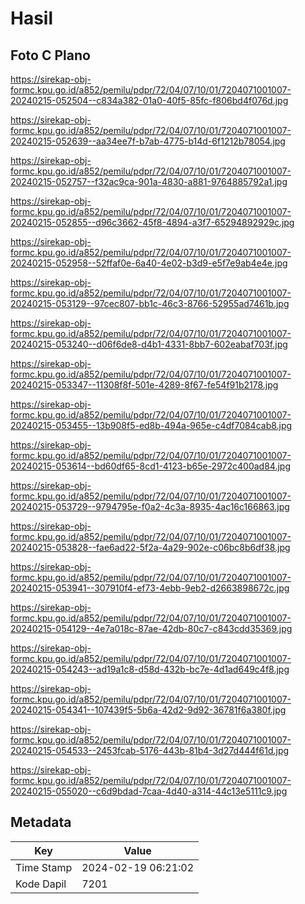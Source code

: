# Hasil

## Foto C Plano

https://sirekap-obj-formc.kpu.go.id/a852/pemilu/pdpr/72/04/07/10/01/7204071001007-20240215-052504--c834a382-01a0-40f5-85fc-f806bd4f076d.jpg

https://sirekap-obj-formc.kpu.go.id/a852/pemilu/pdpr/72/04/07/10/01/7204071001007-20240215-052639--aa34ee7f-b7ab-4775-b14d-6f1212b78054.jpg

https://sirekap-obj-formc.kpu.go.id/a852/pemilu/pdpr/72/04/07/10/01/7204071001007-20240215-052757--f32ac9ca-901a-4830-a881-9764885792a1.jpg

https://sirekap-obj-formc.kpu.go.id/a852/pemilu/pdpr/72/04/07/10/01/7204071001007-20240215-052855--d96c3662-45f8-4894-a3f7-65294892929c.jpg

https://sirekap-obj-formc.kpu.go.id/a852/pemilu/pdpr/72/04/07/10/01/7204071001007-20240215-052958--52ffaf0e-6a40-4e02-b3d9-e5f7e9ab4e4e.jpg

https://sirekap-obj-formc.kpu.go.id/a852/pemilu/pdpr/72/04/07/10/01/7204071001007-20240215-053129--97cec807-bb1c-46c3-8766-52955ad7461b.jpg

https://sirekap-obj-formc.kpu.go.id/a852/pemilu/pdpr/72/04/07/10/01/7204071001007-20240215-053240--d06f6de8-d4b1-4331-8bb7-602eabaf703f.jpg

https://sirekap-obj-formc.kpu.go.id/a852/pemilu/pdpr/72/04/07/10/01/7204071001007-20240215-053347--11308f8f-501e-4289-8f67-fe54f91b2178.jpg

https://sirekap-obj-formc.kpu.go.id/a852/pemilu/pdpr/72/04/07/10/01/7204071001007-20240215-053455--13b908f5-ed8b-494a-965e-c4df7084cab8.jpg

https://sirekap-obj-formc.kpu.go.id/a852/pemilu/pdpr/72/04/07/10/01/7204071001007-20240215-053614--bd60df65-8cd1-4123-b65e-2972c400ad84.jpg

https://sirekap-obj-formc.kpu.go.id/a852/pemilu/pdpr/72/04/07/10/01/7204071001007-20240215-053729--9794795e-f0a2-4c3a-8935-4ac16c166863.jpg

https://sirekap-obj-formc.kpu.go.id/a852/pemilu/pdpr/72/04/07/10/01/7204071001007-20240215-053828--fae6ad22-5f2a-4a29-902e-c06bc8b6df38.jpg

https://sirekap-obj-formc.kpu.go.id/a852/pemilu/pdpr/72/04/07/10/01/7204071001007-20240215-053941--307910f4-ef73-4ebb-9eb2-d2663898672c.jpg

https://sirekap-obj-formc.kpu.go.id/a852/pemilu/pdpr/72/04/07/10/01/7204071001007-20240215-054129--4e7a018c-87ae-42db-80c7-c843cdd35369.jpg

https://sirekap-obj-formc.kpu.go.id/a852/pemilu/pdpr/72/04/07/10/01/7204071001007-20240215-054243--ad19a1c8-d58d-432b-bc7e-4d1ad649c4f8.jpg

https://sirekap-obj-formc.kpu.go.id/a852/pemilu/pdpr/72/04/07/10/01/7204071001007-20240215-054341--107439f5-5b6a-42d2-9d92-36781f6a380f.jpg

https://sirekap-obj-formc.kpu.go.id/a852/pemilu/pdpr/72/04/07/10/01/7204071001007-20240215-054533--2453fcab-5176-443b-81b4-3d27d444f61d.jpg

https://sirekap-obj-formc.kpu.go.id/a852/pemilu/pdpr/72/04/07/10/01/7204071001007-20240215-055020--c6d9bdad-7caa-4d40-a314-44c13e5111c9.jpg


## Metadata

| Key        | Value               |
| ---------- | ------------------- |
| Time Stamp | 2024-02-19 06:21:02 |
| Kode Dapil | 7201                |



